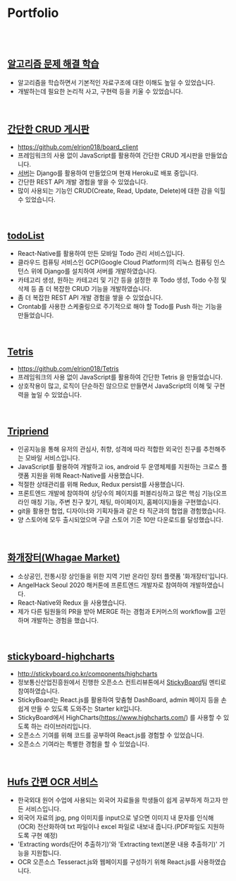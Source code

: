 # Portfolio
<br/>
<br/>

## [알고리즘 문제 해결 학습](https://github.com/elrion018/CS_study)

* 알고리즘을 학습하면서 기본적인 자료구조에 대한 이해도 높일 수 있었습니다.
* 개발하는데 필요한 논리적 사고, 구현력 등을 키울 수 있었습니다. 

<br/>

## [간단한 CRUD 게시판](http://therapeutic-sleep.surge.sh/)

* https://github.com/elrion018/board_client
* 프레임워크의 사용 없이 JavaScript를 활용하여 간단한 CRUD 게시판을 만들었습니다.
* [서버](https://github.com/elrion018/board_server)는 Django를 활용하여 만들었으며 현재 Heroku로 배포 중입니다.
* 간단한 REST API 개발 경험을 쌓을 수 있었습니다.
* 많이 사용되는 기능인 CRUD(Create, Read, Update, Delete)에 대한 감을 익힐 수 있었습니다.


<br/>

## [todoList](https://github.com/elrion018/todoList_client_RN/tree/master)

* React-Native를 활용하여 만든 모바일 Todo 관리 서비스입니다.
* 클라우드 컴퓨팅 서비스인 GCP(Google Cloud Platform)의 리눅스 컴퓨팅 인스턴스 위에 Django를 설치하여 서버를 개발하였습니다.
* 카테고리 생성, 원하는 카테고리 및 기간 등을 설정한 후 Todo 생성, Todo 수정 및 삭제 등 좀 더 복잡한 CRUD 기능을 개발하였습니다.
* 좀 더 복잡한 REST API 개발 경험을 쌓을 수 있었습니다.
* Crontab를 사용한 스케줄링으로 주기적으로 해야 할 Todo를 Push 하는 기능을 만들었습니다.

<br/>

## [Tetris](http://regular-toy.surge.sh/)

* https://github.com/elrion018/Tetris
* 프레임워크의 사용 없이 JavaScript를 활용하여 간단한 Tetris 을 만들었습니다.
* 상호작용이 많고, 로직이 단순하진 않으므로 만들면서 JavaScript의 이해 및 구현력을 높일 수 있었습니다.


<br/>

## [Tripriend](https://play.google.com/store/apps/details?id=application.example.com.tripriend_client&hl=ko)

* 인공지능을 통해 유저의 관심사, 취향, 성격에 따라 적합한 외국인 친구를 추천해주는 모바일 서비스입니다.
* JavaScript를 활용하여 개발하고 ios, android 두 운영체제를 지원하는 크로스 플랫폼 지원을 위해 React-Native를 사용했습니다.
* 적절한 상태관리를 위해 Redux, Redux persist를 사용했습니다.
* 프론트엔드 개발에 참여하여 상당수의 페이지를 퍼블리싱하고 많은 핵심 기능(오프라인 매칭 기능, 주변 친구 찾기, 채팅, 마이페이지, 홈페이지)들을 구현했습니다.
* git을 활용한 협업, 디자이너와 기획자들과 같은 타 직군과의 협업을 경험했습니다.
* 양 스토어에 모두 출시되었으며 구글 스토어 기준 10만 다운로드를 달성했습니다.


<br/>

## [화개장터(Whagae Market)](https://github.com/Decorona/whagae-market-frontend_)

* 소상공인, 전통시장 상인들을 위한 지역 기반 온라인 장터 플랫폼 '화개장터'입니다.
* AngelHack Seoul 2020 해커톤에 프론트엔드 개발자로 참여하여 개발하였습니다.
* React-Native와 Redux 을 사용했습니다.
* 제가 다른 팀원들의 PR을 받아 MERGE 하는 경험과 E커머스의 workflow를 고민하며 개발하는 경험을 했습니다.


<br/>

## [stickyboard-highcharts](https://github.com/soaple/stickyboard-highcharts)

* http://stickyboard.co.kr/components/highcharts
* 정보통신산업진흥원에서 진행한 오픈소스 컨트리뷰톤에서 [StickyBoard](http://stickyboard.co.kr/)팀 멘티로 참여하였습니다.
* StickyBoard는 React.js를 활용하여 맞춤형 DashBoard, admin 페이지 등을 손쉽게 만들 수 있도록 도와주는 Starter kit입니다.
* StickyBoard에서 HighCharts(https://www.highcharts.com/) 를 사용할 수 있도록 하는 라이브러리입니다.
* 오픈소스 기여를 위해 코드를 공부하여 React.js를 경험할 수 있었습니다.
* 오픈소스 기여라는 특별한 경험을 할 수 있었습니다.


<br/>

## [Hufs 간편 OCR 서비스](https://hufsocr.netlify.app/)
* 한국외대 원어 수업에 사용되는 외국어 자료들을 학생들이 쉽게 공부하게 하고자 만든 서비스입니다.
* 외국어 자료의 jpg, png 이미지를 input으로 넣으면 이미지 내 문자를 인식해(OCR) 전산화하여 txt 파일이나 excel 파일로 내보내 줍니다.(PDF파일도 지원하도록 구현 예정)
* 'Extracting words(단어 추출하기)'와 'Extracting text(본문 내용 추출하기)' 기능을 지원합니다.
* OCR 오픈소스 Tesseract.js와 웹페이지를 구성하기 위해 React.js를 사용하였습니다.

